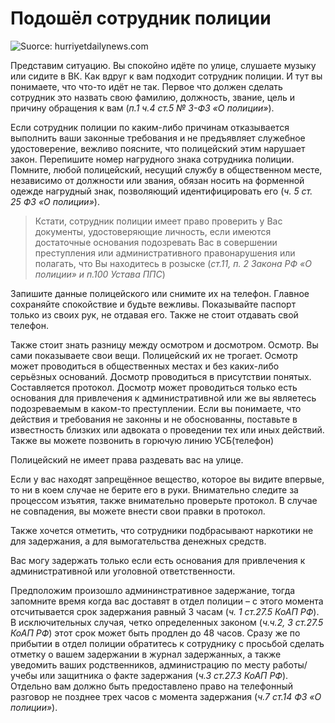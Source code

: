 # Подошёл сотрудник полиции

![Suorce: hurriyetdailynews.com](http://i.hurimg.com/i/hdn/75/0x0/5a0021827152d82f98e8ad0f.jpg "")

Представим ситуацию. Вы спокойно идёте по улице, слушаете музыку или сидите в ВК. Как вдруг к вам подходит сотрудник полиции. И тут вы понимаете, что что-то идёт не так. Первое что должен сделать сотрудник это назвать свою фамилию, должность, звание, цель и причину обращения к вам (_п.1 ч.4 ст.5 № 3-ФЗ «О полиции»_).     

Если сотрудник полиции по каким-либо причинам отказывается выполнить ваши законные требования и не предъявляет служебное удостоверение, вежливо поясните, что полицейский этим нарушает закон. Перепишите номер нагрудного знака сотрудника полиции. Помните, любой полицейский, несущий службу в общественном месте, независимо от должности или звания, обязан носить на форменной одежде нагрудный знак, позволяющий идентифицировать его (_ч. 5 ст. 25 ФЗ «О полиции»_).

>Кстати, сотрудник полиции имеет право проверить у Вас документы, удостоверяющие личность, если имеются достаточные основания подозревать Вас в совершении преступления или административного правонарушения или полагать, что Вы находитесь в розыске (_ст.11, п. 2 Закона РФ «О полиции» и п.100 Устава ППС_)

Запишите данные полицейского или снимите их на телефон. Главное сохраняйте спокойствие и будьте вежливы.
Показывайте паспорт только из своих рук, не отдавая его. Также не стоит отдавать свой телефон.

Также стоит знать разницу между осмотром и досмотром.
Осмотр. Вы сами показываете свои вещи. Полицейский их не трогает. Осмотр может проводиться в общественных местах и без каких-либо серьёзных оснований.
Досмотр проводиться в присутствии понятых. Составляется протокол. Досмотр может проводиться только есть основания для привлечения к административной или же вы являетесь подозреваемым в каком-то преступлении.
Если вы понимаете, что действия и требования не законны и не обоснованны, поставьте в известность близких или адвоката о проведении тех или иных действий. Также вы можете позвонить в горючую линию УСБ(телефон)

Полицейский не имеет права раздевать вас на улице.

Если у вас находят запрещённое вещество, которое вы видите впервые, то ни в коем случае не берите его в руки. Внимательно следите за процессом изъятия, также внимательно проверьте протокол. В случае не совпадения, вы можете внести свои правки в протокол.

Также хочется отметить, что сотрудники подбрасывают наркотики не для задержания, а для вымогательства денежных средств.

Вас могу задержать только если есть основания для привлечения к административной или уголовной ответственности.

Предположим произошло админинстративное задержание, тогда запомните время когда вас доставят в отдел полиции – с этого момента отсчитывается срок задержания равный 3 часам (_ч. 1 ст.27.5 КоАП РФ_). В исключительных случая, четко определенных законом (_ч.ч.2, 3 ст.27.5 КоАП РФ_) этот срок может быть продлен до 48 часов. Сразу же по прибытии в отдел полиции обратитесь к сотруднику с просьбой сделать отметку о вашем задержании в журнал задержанных, а также уведомить ваших родственников, администрацию по месту работы/учебы или защитника о факте задержания (_ч.3 ст.27.3 КоАП РФ_). Отдельно вам должно быть предоставлено право на телефонный разговор не позднее трех часов с момента задержания (_ч.7 ст.14 ФЗ «О полиции»_).

